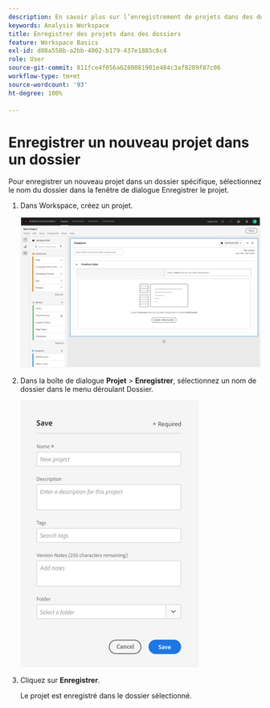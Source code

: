 ```yaml
---
description: En savoir plus sur l’enregistrement de projets dans des dossiers de Workspace
keywords: Analysis Workspace
title: Enregistrer des projets dans des dossiers
feature: Workspace Basics
exl-id: d08a558b-a2bb-4002-b179-437e1885c6c4
role: User
source-git-commit: 811fce4f056a6280081901e484c3af8209f87c06
workflow-type: tm+mt
source-wordcount: '93'
ht-degree: 100%

---
```


# Enregistrer un nouveau projet dans un dossier

Pour enregistrer un nouveau projet dans un dossier spécifique, sélectionnez le nom du dossier dans la fenêtre de dialogue Enregistrer le projet.

1. Dans Workspace, créez un projet.

   ![Fenêtre de tableau à structure libre dans laquelle vous pouvez créer un projet.](/help/analysis-workspace/build-workspace-project/assets/save-to-folder1.png)

1. Dans la boîte de dialogue **Projet** > **Enregistrer**, sélectionnez un nom de dossier dans le menu déroulant Dossier.

   ![Fenêtre Enregistrer dans laquelle vous enregistrez votre nouveau projet dans un dossier.](/help/analysis-workspace/build-workspace-project/assets/save-to-folder2.png)

1. Cliquez sur **Enregistrer**.

   Le projet est enregistré dans le dossier sélectionné.
